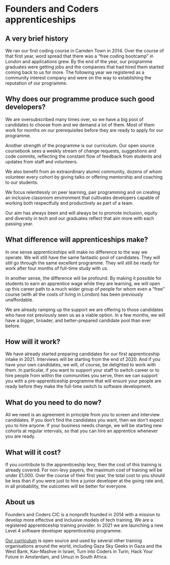 # Founders and Coders apprenticeships

## A very brief history

We ran our first coding course in Camden Town in 2014. Over the course of that first year, word spread that there was a “free coding bootcamp” in London and applications grew. By the end of the year, our programme graduates were getting jobs and the companies that had hired them started coming back to us for more. The following year we registered as a community interest company and were on the way to establishing the reputation of our programme.

## Why does our programme produce such good developers?

We are oversubscribed many times over, so we have a big pool of candidates to choose from and we demand a lot of them. Most of them work for months on our prerequisites before they are ready to apply for our programme.

Another strength of the programme is our curriculum. Our open source coursebook sees a weekly stream of change requests, suggestions and code commits, reflecting the constant flow of feedback from students and updates from staff and volunteers.

We also benefit from an extraordinary alumni community, dozens of whom volunteer every cohort by giving talks or offering mentorship and coaching to our students. 

We focus relentlessly on peer learning, pair programming and on creating an inclusive classroom environment that cultivates developers capable of working both respectfully and productively as part of a team. 

Our aim has always been and will always be to promote inclusion, equity and diversity in tech and our graduates reflect that aim more with each passing year.

## What difference will apprenticeships make?
In one sense apprenticeships will make no difference to the way we operate. We will still have the same fantastic pool of candidates. They will still go through the same excellent programme. They will still be ready for work after four months of full-time study with us.

In another sense, the difference will be profound. By making it possible for students to earn an apprentice wage while they are learning, we will open up this career path to a much wider group of people for whom even a “free” course (with all the costs of living in London) has been previously unaffordable.

We are already ramping up the support we are offering to those candidates who have not previously seen us as a viable option. In a few months, we will have a bigger, broader, and better-prepared candidate pool than ever before.

## How will it work?

We have already started preparing candidates for our first apprenticeship intake in 2021. Interviews will be starting from the end of 2020. And if you have your own candidates, we will, of course, be delighted to work with them. In particular, if you want to support your staff to switch career or to hire people from within the communities you serve, then we can support you with a pre-apprenticeship programme that will ensure your people are ready before they make the full-time switch to software development.

## What do you need to do now?

All we need is an agreement in principle from you to screen and interview candidates. If you don’t find the candidates you want, then we don’t expect you to hire anyone. If your business needs change, we will be starting new cohorts at regular intervals, so that you can hire an apprentice whenever you are ready.

## What will it cost?

If you contribute to the apprenticeship levy, then the cost of this training is already covered. For non-levy payers, the maximum cost of training will be under £1,000. Over the course of their first year, the total cost to you should be less than if you were just to hire a junior developer at the going rate and, in all probability, the outcomes will be better for everyone.

## About us

Founders and Coders CIC is a nonprofit founded in 2014 with a mission to develop more effective and inclusive models of tech training. We are a registered apprenticeship training provider. In 2021 we are launching a new Level 4 software developer apprenticeship programme.

[Our curriculum](https://founders-and-coders.gitbook.io/coursebook/) is open source and used by several other training organisations around the world, including Gaza Sky Geeks in Gaza and the West Bank, Kav-Mashve in Israel, Turn into Coders in Turin, Hack Your Future in Amsterdam, and Umuzi in South Africa.




